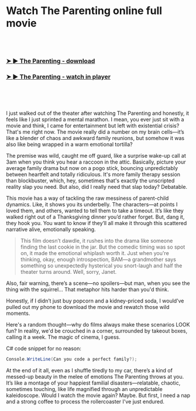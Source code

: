 <h1>Watch The Parenting online full movie</h1>


<br><br>

<h3><a href="https://Nathans-tionaichuloo1974.github.io/upcwcbnrpk/">➤ ► The Parenting - download</a></h3> 
<h3><a href="https://Nathans-tionaichuloo1974.github.io/upcwcbnrpk/">➤ ► The Parenting - watch in player</a></h3>


<br><br><br>


I just walked out of the theater after watching The Parenting and honestly, it feels like I just sprinted a mental marathon. I mean, you ever just sit with a movie and think, I came for entertainment but left with existential crisis? That's me right now. The movie really did a number on my brain cells—it’s like a blender of chaos and awkward family reunions, but somehow it was also like being wrapped in a warm emotional tortilla? 

The premise was wild, caught me off guard, like a surprise wake-up call at 3am when you think you hear a raccoon in the attic. Basically, picture your average family drama but now on a pogo stick, bouncing unpredictably between heartfelt and totally ridiculous. It's more family therapy session than blockbuster, which, hey, sometimes that's exactly the unscripted reality slap you need. But also, did I really need that slap today? Debatable.

This movie has a way of tackling the raw messiness of parent-child dynamics. Like, it shows you its underbelly. The characters—at points I loved them, and others, wanted to tell them to take a timeout. It’s like they walked right out of a Thanksgiving dinner you’d rather forget. But, dang it, they hook you. You want to know if they’ll all make it through this scattered narrative alive, emotionally speaking.

> This film doesn’t dawdle, it rushes into the drama like someone finding the last cookie in the jar. But the comedic timing was so spot on, it made the emotional whiplash worth it. Just when you're thinking, okay, enough introspection, BAM—a grandmother says something so unexpectedly hysterical you snort-laugh and half the theater turns around. Well, sorry, Janet.

Also, fair warning, there’s a scene—no spoilers—but man, when you see the thing with the squirrel... That metaphor hits harder than you'd think.

Honestly, if I didn’t just buy popcorn and a kidney-priced soda, I would’ve pulled out my phone to download the movie and rewatch those wild moments.

Here's a random thought—why do films always make these scenarios LOOK fun? In reality, we'd be crouched in a corner, surrounded by takeout boxes, calling it a week. The magic of cinema, I guess.

C# code snippet for no reason:
```csharp
Console.WriteLine(Can you code a perfect family?);
```

At the end of it all, even as I shuffle tiredly to my car, there’s a kind of messed-up beauty in the melee of emotions The Parenting throws at you. It’s like a montage of your happiest familial disasters—relatable, chaotic, sometimes touching, like life magnified through an unpredictable kaleidoscope. Would I watch the movie again? Maybe. But first, I need a nap and a strong coffee to process the rollercoaster I've just endured.
